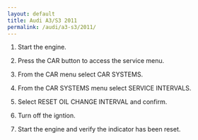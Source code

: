 ```yaml
---
layout: default
title: Audi A3/S3 2011
permalink: /audi/a3-s3/2011/
---
```

1. Start the engine.

2. Press the CAR button to access the service menu.

3. From the CAR menu select CAR SYSTEMS.

4. From the CAR SYSTEMS menu select SERVICE INTERVALS.

5. Select RESET OIL CHANGE INTERVAL and confirm.

6. Turn off the igntion.

7. Start the engine and verify the indicator has been reset.
